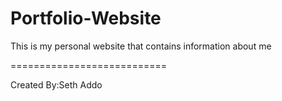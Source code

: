 # Portfolio-Website

This is my personal website that contains information about me

===========================

Created By:Seth Addo
